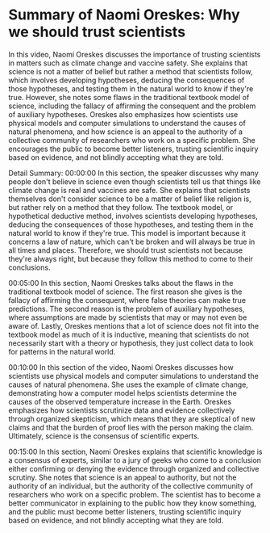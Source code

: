 # Summary of Naomi Oreskes: Why we should trust scientists

In this video, Naomi Oreskes discusses the importance of trusting scientists in matters such as climate change and vaccine safety. She explains that science is not a matter of belief but rather a method that scientists follow, which involves developing hypotheses, deducing the consequences of those hypotheses, and testing them in the natural world to know if they're true. However, she notes some flaws in the traditional textbook model of science, including the fallacy of affirming the consequent and the problem of auxiliary hypotheses. Oreskes also emphasizes how scientists use physical models and computer simulations to understand the causes of natural phenomena, and how science is an appeal to the authority of a collective community of researchers who work on a specific problem. She encourages the public to become better listeners, trusting scientific inquiry based on evidence, and not blindly accepting what they are told.

Detail Summary: 
00:00:00
In this section, the speaker discusses why many people don't believe in science even though scientists tell us that things like climate change is real and vaccines are safe. She explains that scientists themselves don't consider science to be a matter of belief like religion is, but rather rely on a method that they follow. The textbook model, or hypothetical deductive method, involves scientists developing hypotheses, deducing the consequences of those hypotheses, and testing them in the natural world to know if they're true. This model is important because it concerns a law of nature, which can't be broken and will always be true in all times and places. Therefore, we should trust scientists not because they're always right, but because they follow this method to come to their conclusions.

00:05:00
In this section, Naomi Oreskes talks about the flaws in the traditional textbook model of science. The first reason she gives is the fallacy of affirming the consequent, where false theories can make true predictions. The second reason is the problem of auxiliary hypotheses, where assumptions are made by scientists that may or may not even be aware of. Lastly, Oreskes mentions that a lot of science does not fit into the textbook model as much of it is inductive, meaning that scientists do not necessarily start with a theory or hypothesis, they just collect data to look for patterns in the natural world.

00:10:00
In this section of the video, Naomi Oreskes discusses how scientists use physical models and computer simulations to understand the causes of natural phenomena. She uses the example of climate change, demonstrating how a computer model helps scientists determine the causes of the observed temperature increase in the Earth. Oreskes emphasizes how scientists scrutinize data and evidence collectively through organized skepticism, which means that they are skeptical of new claims and that the burden of proof lies with the person making the claim. Ultimately, science is the consensus of scientific experts.

00:15:00
In this section, Naomi Oreskes explains that scientific knowledge is a consensus of experts, similar to a jury of geeks who come to a conclusion either confirming or denying the evidence through organized and collective scrutiny. She notes that science is an appeal to authority, but not the authority of an individual, but the authority of the collective community of researchers who work on a specific problem. The scientist has to become a better communicator in explaining to the public how they know something, and the public must become better listeners, trusting scientific inquiry based on evidence, and not blindly accepting what they are told.


